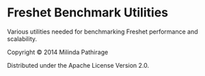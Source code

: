 # Freshet Benchmark Utilities

Various utilities needed for benchmarking Freshet performance and scalability.


Copyright © 2014 Milinda Pathirage

Distributed under the Apache License Version 2.0.
